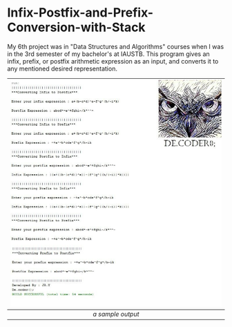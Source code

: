 # Infix-Postfix-and-Prefix-Conversion-with-Stack

My 6th project was in "Data Structures and Algorithms" courses when I was in the 3rd semester of my bachelor's at IAUSTB. This program gives an infix, prefix, or postfix arithmetic expression as an input, and converts it to any mentioned desired representation.


| <img src="out.jpg" alt="" width="500"/> | 
|:--:| 
| *a sample output*
